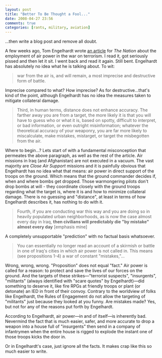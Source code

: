 ```yaml
---
layout: post  
title: "Better To Be Thought a Fool..."  
date: 2008-04-27 23:56  
comments: true  
categories: [rants, military, aviation]
---
```


...then write a blog post and remove all doubt.

A few weeks ago, Tom Engelhardt wrote [an article][1] for _The Nation_ about the employment of air power in the war on terrorism. I read it, got seriously pissed and then let it sit. I went back and read it again. Still bent. Engelhardt has absolutely no idea what he is talking about. To wit: 

>war from the air is, and will remain, a most imprecise and destructive form of battle.

Imprecise compared to what? How imprecise? As for destructive...that's kind of the point, although Engelhardt has no idea the measures taken to mitigate collateral damage.

>Third, in human terms, distance does not enhance accuracy. The farther away you are from a target, the more likely it is that you will have to guess who or what it is, based on spotty, difficult to interpret, or bad information, or even outright misinformation; whatever the theoretical accuracy of your weaponry, you are far more likely to miscalculate, make mistakes, mistarget, or target the misbegotten from the air.

Where to begin...? Lets start of with a fundamental misconception that permeates the above paragraph, as well as the rest of the article. Air missions in Iraq (and Afghanistan) are not executed in a vacuum. The vast majority are _Close Air Support_ missions and it is painfully obvious that Engelhardt has no idea what that means: air power in direct support of the troops on the ground. Which means that the ground commander decides if, when and where bombs get dropped. Those warmongering pilots don't drop bombs at will - they coordinate closely with the ground troops regarding what the target is, where it is and how to minimize collateral damage. There is no guessing and "distance", at least in terms of how Engelhardt describes it, has nothing to do with it.

>Fourth, if you are conducting war this way and you are doing so in heavily populated urban neighborhoods, as is now the case almost every day in Iraq, **then civilians will predictably die "by mistake" almost every day** [emphasis mine]

A completely unsupportable "prediction" with no factual basis whatsoever.

>You can essentially no longer read an account of a skirmish or battle in one of Iraq's cities in which air power is not called in. This means (see propositions 1-4) a war of constant "mistakes,"...

Wrong, wrong, wrong. "Proposition" does not equal "fact." Air power is called for a reason: to protect and save the lives of our forces on the ground. And the targets of these strikes&#8212;"terrorist suspects", "insurgents", "militants" (always identified with "scare quotes" by Engelhardt)&#8212;did something to deserve it, like fire RPGs at friendly troops or plant (or detonate) an IED in front of their convoy. Contrary to the worldview of folks like Engelhardt, the Rules of Engagement do not allow the targeting of "militants" just because they looked at you funny. Are mistakes made? Yes, but not for any of the reasons put forth by Engelhardt. 

According to Engelhardt, air power&#8212;in and of itself&#8212;is inherently bad. Nevermind the fact that is much easier, safer, and more accurate to drop a weapon into a house full of "insurgents" then send in a company of infantrymen when the entire house is rigged to explode the instant one of those troops kicks the door in. 

Or in Engelhardt's case, just ignore all the facts. It makes crap like this so much easier to write.

[1]: http://www.thenation.com/blogs/notion?pid=309914

